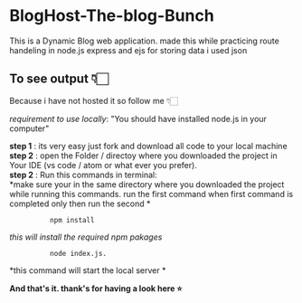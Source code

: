 # BlogHost-The-blog-Bunch
This is a Dynamic Blog web application.
made this while practicing route handeling in node.js express and ejs
for storing data i used json

## To see output 👇🏻
  
Because i have not hosted it so follow me 👇🏻 
  
*requirement to use locally*: "You should have installed node.js in your computer"

**step 1** : its very easy just fork and download all code to your local machine   
**step 2** : open the Folder / directoy where you downloaded the project in Your IDE (vs code / atom or what ever you prefer).  
**step 2** : Run this commands in terminal:  
*make sure your in the same directory where you downloaded the project while running this commands. run the first command when first command is completed only then run the second *

              npm install
  *this will install the required npm pakages*
      
              node index.js.   

  *this command will start the local server *


**And that's it. thank's for having a look here ⭐**  
